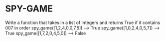 # SPY-GAME
Write a function that takes in a list of integers and returns True if it contains 007 in order
 spy_game([1,2,4,0,0,7,5]) --> True
 spy_game([1,0,2,4,0,5,7]) --> True
 spy_game([1,7,2,0,4,5,0]) --> False
